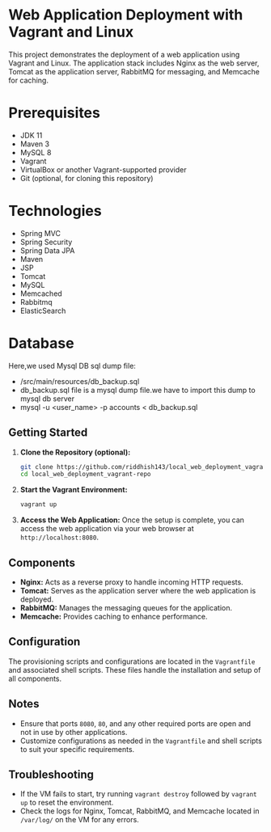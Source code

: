 # Web Application Deployment with Vagrant and Linux

This project demonstrates the deployment of a web application using Vagrant and Linux. The application stack includes Nginx as the web server, Tomcat as the application server, RabbitMQ for messaging, and Memcache for caching.

# Prerequisites
- JDK 11 
- Maven 3 
- MySQL 8
- Vagrant
- VirtualBox or another Vagrant-supported provider
- Git (optional, for cloning this repository)

# Technologies 
- Spring MVC
- Spring Security
- Spring Data JPA
- Maven
- JSP
- Tomcat
- MySQL
- Memcached
- Rabbitmq
- ElasticSearch

# Database
Here,we used Mysql DB 
sql dump file:
- /src/main/resources/db_backup.sql
- db_backup.sql file is a mysql dump file.we have to import this dump to mysql db server
- mysql -u <user_name> -p accounts < db_backup.sql

## Getting Started

1. **Clone the Repository (optional):**
   ```sh
   git clone https://github.com/riddhish143/local_web_deployment_vagrant.git
   cd local_web_deployment_vagrant-repo
   ```

2. **Start the Vagrant Environment:**
   ```sh
   vagrant up
   ```

3. **Access the Web Application:**
   Once the setup is complete, you can access the web application via your web browser at `http://localhost:8080`.

## Components

- **Nginx:** Acts as a reverse proxy to handle incoming HTTP requests.
- **Tomcat:** Serves as the application server where the web application is deployed.
- **RabbitMQ:** Manages the messaging queues for the application.
- **Memcache:** Provides caching to enhance performance.

## Configuration

The provisioning scripts and configurations are located in the `Vagrantfile` and associated shell scripts. These files handle the installation and setup of all components.

## Notes

- Ensure that ports `8080`, `80`, and any other required ports are open and not in use by other applications.
- Customize configurations as needed in the `Vagrantfile` and shell scripts to suit your specific requirements.

## Troubleshooting

- If the VM fails to start, try running `vagrant destroy` followed by `vagrant up` to reset the environment.
- Check the logs for Nginx, Tomcat, RabbitMQ, and Memcache located in `/var/log/` on the VM for any errors.
